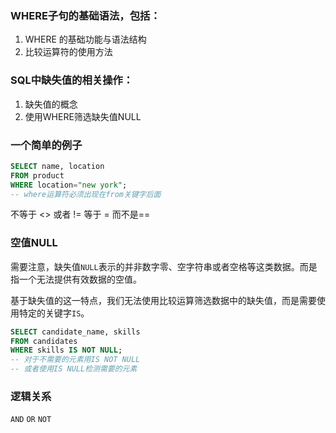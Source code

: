 ### WHERE子句的基础语法，包括：

1. WHERE 的基础功能与语法结构
2. 比较运算符的使用方法

### SQL中缺失值的相关操作：

1.  缺失值的概念
2.  使用WHERE筛选缺失值NULL

### 一个简单的例子
```sql
SELECT name, location
FROM product
WHERE location="new york";
-- where运算符必须出现在from关键字后面
```
不等于 <> 或者 !=
等于 = 而不是==

### 空值NULL
需要注意，缺失值`NULL`表示的并非数字零、空字符串或者空格等这类数据。而是指一个无法提供有效数据的空值。

基于缺失值的这一特点，我们无法使用比较运算筛选数据中的缺失值，而是需要使用特定的关键字`IS`。

```sql
SELECT candidate_name, skills
FROM candidates
WHERE skills IS NOT NULL;
-- 对于不需要的元素用IS NOT NULL
-- 或者使用IS NULL检测需要的元素
```

### 逻辑关系
`AND` `OR` `NOT`





<!--stackedit_data:
eyJoaXN0b3J5IjpbLTEzMzc5MzIxODYsLTE3MTEwMTk5MTddfQ
==
-->